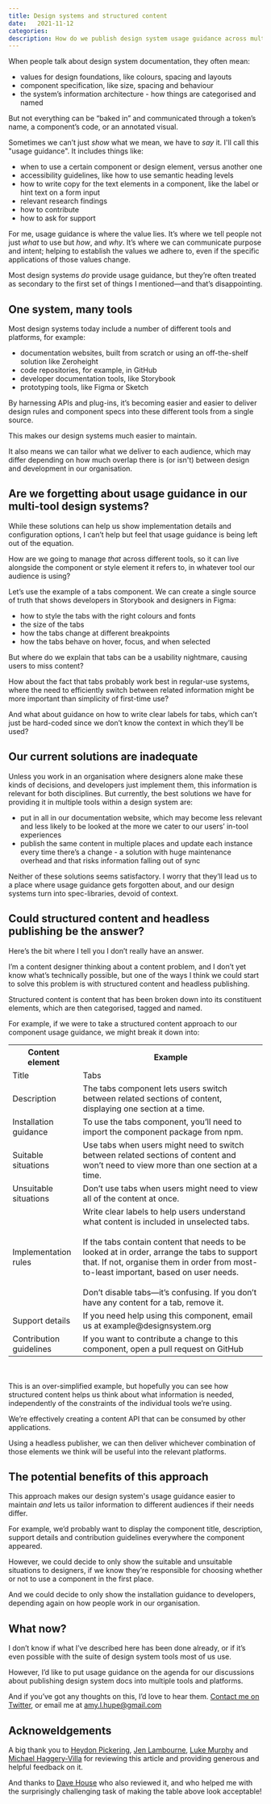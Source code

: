 ```yaml
---
title: Design systems and structured content
date:   2021-11-12
categories:
description: How do we publish design system usage guidance across multiple tools and platforms? Could structured content provide a solution?
---
```


When people talk about design system documentation, they often mean:

- values for design foundations, like colours, spacing and layouts
- component specification, like size, spacing and behaviour
- the system’s information architecture - how things are categorised and named

But not everything can be “baked in” and communicated through a token’s name, a component’s code, or an annotated visual.

Sometimes we can’t just _show_ what we mean, we have to _say_ it. I'll call this "usage guidance". It includes things like:

- when to use a certain component or design element, versus another one
- accessibility guidelines, like how to use semantic heading levels
- how to write copy for the text elements in a component, like the label or hint text on a form input
- relevant research findings
- how to contribute
- how to ask for support

For me, usage guidance is where the value lies. It’s where we tell people not just _what_ to use but _how_, and _why_. It’s where we can communicate purpose and intent; helping to establish the values we adhere to, even if the specific applications of those values change.

Most design systems _do_ provide usage guidance, but they’re often treated as secondary to the first set of things I mentioned—and that’s disappointing.

## One system, many tools

Most design systems today include a number of different tools and platforms, for example:

- documentation websites, built from scratch or using an off-the-shelf solution like Zeroheight
- code repositories, for example, in GitHub
- developer documentation tools, like Storybook
- prototyping tools, like Figma or Sketch

By harnessing APIs and plug-ins, it’s becoming easier and easier to deliver design rules and component specs into these different tools from a single source.

This makes our design systems much easier to maintain. 

It also means we can tailor what we deliver to each audience, which may differ depending on how much overlap there is (or isn't) between design and development in our organisation.

## Are we forgetting about usage guidance in our multi-tool design systems?

While these solutions can help us show implementation details and configuration options, I can’t help but feel that usage guidance is being left out of the equation.

How are we going to manage _that_ across different tools, so it can live alongside the component or style element it refers to, in whatever tool our audience is using?

Let’s use the example of a tabs component. We can create a single source of truth that shows developers in Storybook and designers in Figma:

- how to style the tabs with the right colours and fonts
- the size of the tabs
- how the tabs change at different breakpoints
- how the tabs behave on hover, focus, and when selected

But where do we explain that tabs can be a usability nightmare, causing users to miss content?

How about the fact that tabs probably work best in regular-use systems, where the need to efficiently switch between related information might be more important than simplicity of first-time use? 

And what about guidance on how to write clear labels for tabs, which can’t just be hard-coded since we don’t know the context in which they’ll be used?

## Our current solutions are inadequate

Unless you work in an organisation where designers alone make these kinds of decisions, and developers just implement them, this information is relevant for both disciplines. But currently, the best solutions we have for providing it in multiple tools within a design system are:

- put in all in our documentation website, which may become less relevant and less likely to be looked at the more we cater to our users’ in-tool experiences
- publish the same content in multiple places and update each instance every time there’s a change - a solution with huge maintenance overhead and that risks information falling out of sync

Neither of these solutions seems satisfactory. I worry that they’ll lead us to a place where usage guidance gets forgotten about, and our design systems turn into spec-libraries, devoid of context.

## Could structured content and headless publishing be the answer?

Here’s the bit where I tell you I don’t really have an answer. 

I’m a content designer thinking about a content problem, and I don’t yet know what’s technically possible, but one of the ways I think we could start to solve this problem is with structured content and headless publishing.

Structured content is content that has been broken down into its constituent elements, which are then categorised, tagged and named.

For example, if we were to take a structured content approach to our component usage guidance, we might break it down into:

<table class="a">
    <tr>
        <th>Content element</th>
        <th>Example</th>
    </tr>
    <tr>
        <td>Title</td>
        <td>Tabs</td>
    </tr>
    <tr>
        <td>Description</td>
        <td>The tabs component lets users switch between related sections of content, displaying one section at a time.</td>
    </tr>
    <tr>
        <td>Installation guidance</td>
        <td>To use the tabs component, you’ll need to import the component package from npm.</td>
    </tr>
    <tr>
        <td>Suitable situations</td>
        <td>Use tabs when users might need to switch between related sections of content and won’t need to view more than one section at a time.</td>
    </tr>
     <tr>
        <td>Unsuitable situations</td>
        <td>Don’t use tabs when users might need to view all of the content at once.</td>
    </tr>
     <tr>
        <td>Implementation rules</td>
        <td>Write clear labels to help users understand what content is included in unselected tabs.<br><br>
        If the tabs contain content that needs to be looked at in order, arrange the tabs to support that. If not, organise them in order from most-to-least important, based on user needs.<br><br>
        Don’t disable tabs—it’s confusing. If you don’t have any content for a tab, remove it.</td>
    </tr>
     <tr>
        <td>Support details</td>
        <td>If you need help using this component, email us at example@designsystem.org</td>
    </tr>
     <tr>
        <td>Contribution guidelines</td>
        <td>If you want to contribute a change to this component, open a pull request on GitHub</td>
    </tr>
</table>



<br><br>This is an over-simplified example, but hopefully you can see how structured content helps us think about what information is needed, independently of the constraints of the individual tools we’re using.

We’re effectively creating a content API that can be consumed by other applications.

Using a headless publisher, we can then deliver whichever combination of those elements we think will be useful into the relevant platforms.

## The potential benefits of this approach

This approach makes our design system's usage guidance easier to maintain _and_ lets us tailor information to different audiences if their needs differ.

For example, we’d probably want to display the component title, description, support details and contribution guidelines everywhere the component appeared. 

However, we could decide to only show the suitable and unsuitable situations to designers, if we know they’re responsible for choosing whether or not to use a component in the first place.

And we could decide to only show the installation guidance to developers, depending again on how people work in our organisation.

## What now?

I don’t know if what I’ve described here has been done already, or if it’s even possible with the suite of design system tools most of us use.

However, I’d like to put usage guidance on the agenda for our discussions about publishing design system docs into multiple tools and platforms. 

And if you’ve got any thoughts on this, I’d love to hear them. [Contact me on Twitter](https://twitter.com/Amy_Hupe), or email me at amy.l.hupe@gmail.com

## Acknoweldgements

A big thank you to [Heydon Pickering](https://twitter.com/heydonworks), [Jen Lambourne](https://twitter.com/Jenny__Anne), [Luke Murphy](https://twitter.com/lurkmoophy) and [Michael Haggery-Villa](https://twitter.com/HaggertyVilla) for reviewing this article and providing generous and helpful feedback on it.

And thanks to [Dave House](https://twitter.com/iknowdavehouse) who also reviewed it, and who helped me with the surprisingly challenging task of making the table above look acceptable!